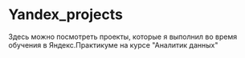 # Yandex_projects
Здесь можно посмотреть проекты, которые я выполнил во время обучения в Яндекс.Практикуме на курсе "Аналитик данных"
